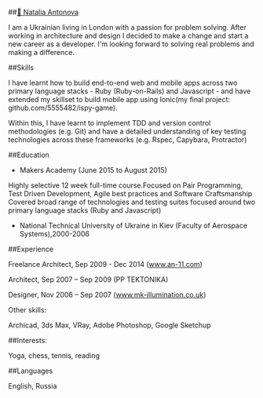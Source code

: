##[:email: Natalia Antonova](mailto:5555482@gmail.com)

I am a Ukrainian living in London with a passion for problem solving. After working in architecture and design I decided to make a change  and start a new career as a developer. I'm looking forward to solving real problems and making a difference.

##Skills

I have learnt how to build end-to-end web and mobile apps across two primary language stacks - Ruby (Ruby-on-Rails) and Javascript - and have extended my skillset to build  mobile app using Ionic(my final project: github.com/5555482/ispy-game).

Within this, I have learnt to implement TDD and version control methodologies (e.g. Git) and have a detailed understanding of key testing technologies across these frameworks (e.g. Rspec, Capybara, Protractor)

##Education

- Makers Academy (June 2015 to August 2015)

Highly selective 12 week full-time course.Focused on Pair Programming, Test Driven Development, Agile best practices and Software Craftsmanship
Covered broad range of technologies and testing suites focused around two primary language stacks (Ruby and Javascript)

- National Technical University of Ukraine in Kiev (Faculty of Aerospace Systems),2000-2006

##Experience

Freelance Architect, Sep 2009 - Dec 2014 (www.an-11.com)

Architect,	Sep 2007 – Sep 2009 (PP TEKTONIKA)

Designer,	Nov 2006 – Sep 2007 (www.mk-illumination.co.uk)

Other skills:

Archicad,
3ds Max,
VRay,
Adobe Photoshop,
Google Sketchup

##Interests:

Yoga, chess, tennis, reading

##Languages

English, Russia



